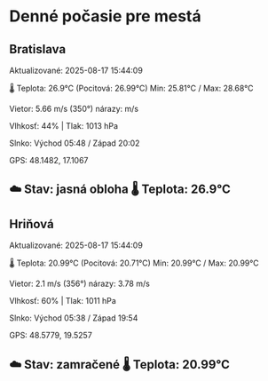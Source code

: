 ﻿# Denné počasie pre mestá

## Bratislava
Aktualizované: 2025-08-17 15:44:09

🌡️ Teplota: 26.9°C 
(Pocitová: 26.99°C)
Min: 25.81°C / Max: 28.68°C

Vietor: 5.66 m/s    (350°) 
nárazy:  m/s

Vlhkosť: 44% | Tlak: 1013 hPa

Slnko: Východ 05:48 / Západ 20:02

GPS: 48.1482, 17.1067

☁️ Stav: jasná obloha        🌡️ Teplota: 26.9°C
---

## Hriňová
Aktualizované: 2025-08-17 15:44:09

🌡️ Teplota: 20.99°C 
(Pocitová: 20.71°C)
Min: 20.99°C / Max: 20.99°C

Vietor: 2.1 m/s (356°)
nárazy: 3.78 m/s

Vlhkosť: 60% | Tlak: 1011 hPa

Slnko: Východ 05:38 / Západ 19:54

GPS: 48.5779, 19.5257

☁️ Stav: zamračené        🌡️ Teplota: 20.99°C
---
